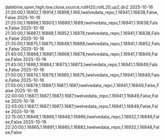 datetime,open,high,low,close,source,rollH20,rollL20,up2,dn2
2025-10-16 21:20:00,1.16902,1.16914,1.16898,1.169,twelvedata_repo,1.16941,1.16838,False,False
2025-10-16 21:25:00,1.16899,1.16903,1.16889,1.1689,twelvedata_repo,1.16941,1.16838,False,False
2025-10-16 21:30:00,1.16887,1.16888,1.16852,1.16878,twelvedata_repo,1.16941,1.16838,False,False
2025-10-16 21:35:00,1.16875,1.16875,1.16849,1.16868,twelvedata_repo,1.16941,1.16852,False,False
2025-10-16 21:40:00,1.16868,1.16881,1.16868,1.16878,twelvedata_repo,1.16941,1.16849,False,False
2025-10-16 21:45:00,1.1688,1.16884,1.16873,1.16873,twelvedata_repo,1.16941,1.16849,False,False
2025-10-16 21:50:00,1.16874,1.16879,1.16865,1.16875,twelvedata_repo,1.16941,1.16849,False,False
2025-10-16 21:55:00,1.16878,1.16887,1.1687,1.1687,twelvedata_repo,1.16941,1.16849,False,False
2025-10-16 22:00:00,1.1687,1.1687,1.1687,1.1687,twelvedata_repo,1.16941,1.16849,False,False
2025-10-16 22:05:00,1.1687,1.1687,1.1687,1.1687,twelvedata_repo,1.16941,1.16849,False,False
2025-10-16 22:15:00,1.16848,1.16866,1.16848,1.16866,twelvedata_repo,1.16932,1.16849,False,False
2025-10-16 22:20:00,1.16865,1.16891,1.16865,1.16882,twelvedata_repo,1.16932,1.16848,False,False
